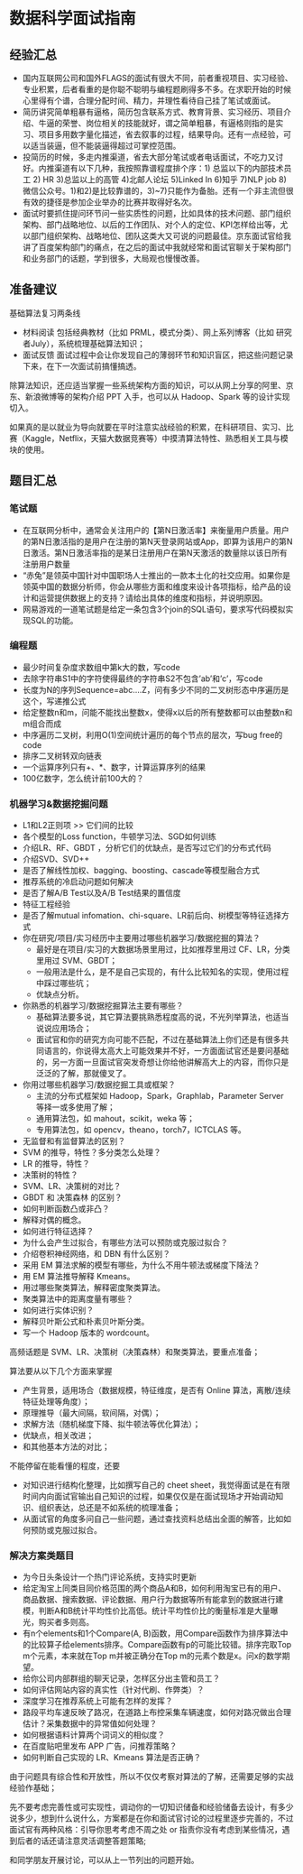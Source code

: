 # 数据科学面试指南

## 经验汇总

+ 国内互联网公司和国外FLAGS的面试有很大不同，前者重视项目、实习经验、专业积累，后者看重的是你聪不聪明与编程题刷得多不多。在求职开始的时候心里得有个谱，合理分配时间、精力，并理性看待自己挂了笔试或面试。
+ 简历讲究简单粗暴有逼格，简历包含联系方式、教育背景、实习经历、项目介绍、牛逼的荣誉、岗位相关的技能就好，谓之简单粗暴，有逼格则指的是实习、项目多用数字量化描述，省去叙事的过程，结果导向。还有一点经验，可以适当装逼，但不能装逼得超过可掌控范围。
+ 投简历的时候，多走内推渠道，省去大部分笔试或者电话面试，不吃力又讨好。内推渠道有以下几种，我按照靠谱程度排个序：1) 总监以下的内部技术员工 2) HR 3)总监以上的高管 4)北邮人论坛 5)Linked In 6)知乎 7)NLP job 8)微信公众号。1)和2)是比较靠谱的，3)~7)只能作为备胎。还有一个非主流但很有效的捷径是参加企业举办的比赛并取得好名次。
+ 面试时要抓住提问环节问一些实质性的问题，比如具体的技术问题、部门组织架构、部门战略地位、以后的工作团队、对个人的定位、KPI怎样给出等，尤以部门组织架构、战略地位、团队这类大又可说的问题最佳。京东面试官给我讲了百度架构部门的痛点，在之后的面试中我就经常和面试官聊关于架构部门和业务部门的话题，学到很多，大局观也慢慢改善。

## 准备建议

基础算法复习两条线

+ 材料阅读 包括经典教材（比如 PRML，模式分类）、网上系列博客（比如 研究者July），系统梳理基础算法知识；
+ 面试反馈 面试过程中会让你发现自己的薄弱环节和知识盲区，把这些问题记录下来，在下一次面试前搞懂搞透。

除算法知识，还应适当掌握一些系统架构方面的知识，可以从网上分享的阿里、京东、新浪微博等的架构介绍 PPT 入手，也可以从 Hadoop、Spark 等的设计实现切入。

如果真的是以就业为导向就要在平时注意实战经验的积累，在科研项目、实习、比赛（Kaggle，Netflix，天猫大数据竞赛等）中摸清算法特性、熟悉相关工具与模块的使用。

## 题目汇总

### 笔试题

+ 在互联网分析中，通常会关注用户的【第N日激活率】来衡量用户质量。用户的第N日激活指的是用户在注册的第N天登录网站或App，即算为该用户的第N日激活。第N日激活率指的是某日注册用户在第N天激活的数量除以该日所有注册用户数量
+ “赤兔”是领英中国针对中国职场人士推出的一款本土化的社交应用。如果你是领英中国的数据分析师，你会从哪些方面和维度来设计各项指标，给产品的设计和运营提供数据上的支持？请给出具体的维度和指标，并说明原因。
+ 网易游戏的一道笔试题是给定一条包含3个join的SQL语句，要求写代码模拟实现SQL的功能。

### 编程题

+ 最少时间复杂度求数组中第k大的数，写code
+ 去除字符串S1中的字符使得最终的字符串S2不包含’ab’和’c’，写code
+ 长度为N的序列Sequence=abc….Z，问有多少不同的二叉树形态中序遍历是这个，写递推公式
+ 给定整数n和m，问能不能找出整数x，使得x以后的所有整数都可以由整数n和m组合而成
+ 中序遍历二叉树，利用O(1)空间统计遍历的每个节点的层次，写bug free的code
+ 排序二叉树转双向链表
+ 一个运算序列只有+、*、数字，计算运算序列的结果
+ 100亿数字，怎么统计前100大的？

### 机器学习&数据挖掘问题

+ L1和L2正则项 >> 它们间的比较
+ 各个模型的Loss function，牛顿学习法、SGD如何训练
+ 介绍LR、RF、GBDT ，分析它们的优缺点，是否写过它们的分布式代码
+ 介绍SVD、SVD++
+ 是否了解线性加权、bagging、boosting、cascade等模型融合方式
+ 推荐系统的冷启动问题如何解决
+ 是否了解A/B Test以及A/B Test结果的置信度
+ 特征工程经验
+ 是否了解mutual infomation、chi-square、LR前后向、树模型等特征选择方式
+ 你在研究/项目/实习经历中主要用过哪些机器学习/数据挖掘的算法？
	+ 最好是在项目/实习的大数据场景里用过，比如推荐里用过 CF、LR，分类里用过 SVM、GBDT；
	+ 一般用法是什么，是不是自己实现的，有什么比较知名的实现，使用过程中踩过哪些坑；
	+ 优缺点分析。
+ 你熟悉的机器学习/数据挖掘算法主要有哪些？
	+ 基础算法要多说，其它算法要挑熟悉程度高的说，不光列举算法，也适当说说应用场合；
	+ 面试官和你的研究方向可能不匹配，不过在基础算法上你们还是有很多共同语言的，你说得太高大上可能效果并不好，一方面面试官还是要问基础的，另一方面一旦面试官突发奇想让你给他讲解高大上的内容，而你只是泛泛的了解，那就傻叉了。
+ 你用过哪些机器学习/数据挖掘工具或框架？
	+ 主流的分布式框架如 Hadoop，Spark，Graphlab，Parameter Server 等择一或多使用了解；
	+ 通用算法包，如 mahout，scikit，weka 等；
	+ 专用算法包，如 opencv，theano，torch7，ICTCLAS 等。
+ 无监督和有监督算法的区别？
+ SVM 的推导，特性？多分类怎么处理？
+ LR 的推导，特性？
+ 决策树的特性？
+ SVM、LR、决策树的对比？
+ GBDT 和 决策森林 的区别？
+ 如何判断函数凸或非凸？
+ 解释对偶的概念。
+ 如何进行特征选择？
+ 为什么会产生过拟合，有哪些方法可以预防或克服过拟合？
+ 介绍卷积神经网络，和 DBN 有什么区别？
+ 采用 EM 算法求解的模型有哪些，为什么不用牛顿法或梯度下降法？
+ 用 EM 算法推导解释 Kmeans。
+ 用过哪些聚类算法，解释密度聚类算法。
+ 聚类算法中的距离度量有哪些？
+ 如何进行实体识别？
+ 解释贝叶斯公式和朴素贝叶斯分类。
+ 写一个 Hadoop 版本的 wordcount。

高频话题是 SVM、LR、决策树（决策森林）和聚类算法，要重点准备；

算法要从以下几个方面来掌握

+ 产生背景，适用场合（数据规模，特征维度，是否有 Online 算法，离散/连续特征处理等角度）；
+ 原理推导（最大间隔，软间隔，对偶）；
+ 求解方法（随机梯度下降、拟牛顿法等优化算法）；
+ 优缺点，相关改进；
+ 和其他基本方法的对比；

不能停留在能看懂的程度，还要

+ 对知识进行结构化整理，比如撰写自己的 cheet sheet，我觉得面试是在有限时间内向面试官输出自己知识的过程，如果仅仅是在面试现场才开始调动知识、组织表达，总还是不如系统的梳理准备；
+ 从面试官的角度多问自己一些问题，通过查找资料总结出全面的解答，比如如何预防或克服过拟合。



### 解决方案类题目

+ 为今日头条设计一个热门评论系统，支持实时更新
+ 给定淘宝上同类目同价格范围的两个商品A和B，如何利用淘宝已有的用户、商品数据、搜索数据、评论数据、用户行为数据等所有能拿到的数据进行建模，判断A和B统计平均性价比高低。统计平均性价比的衡量标准是大量曝光，购买者多则高。
+ 有n个elements和1个Compare(A, B)函数，用Compare函数作为排序算法中的比较算子给elements排序。Compare函数有p的可能比较错。排序完取Top m个元素，本来就在Top m并被正确分在Top m的元素个数是x。问x的数学期望。
+ 给你公司内部群组的聊天记录，怎样区分出主管和员工？
+ 如何评估网站内容的真实性（针对代刷、作弊类）？
+ 深度学习在推荐系统上可能有怎样的发挥？
+ 路段平均车速反映了路况，在道路上布控采集车辆速度，如何对路况做出合理估计？采集数据中的异常值如何处理？
+ 如何根据语料计算两个词词义的相似度？
+ 在百度贴吧里发布 APP 广告，问推荐策略？
+ 如何判断自己实现的 LR、Kmeans 算法是否正确？

由于问题具有综合性和开放性，所以不仅仅考察对算法的了解，还需要足够的实战经验作基础；

先不要考虑完善性或可实现性，调动你的一切知识储备和经验储备去设计，有多少说多少，想到什么说什么，方案都是在你和面试官讨论的过程里逐步完善的，不过面试官有两种风格：引导你思考考虑不周之处 or 指责你没有考虑到某些情况，遇到后者的话还请注意灵活调整答题策略;

和同学朋友开展讨论，可以从上一节列出的问题开始。


